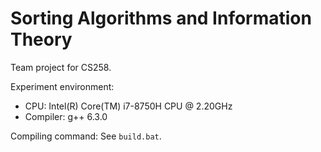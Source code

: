 # Sorting Algorithms and Information Theory

Team project for CS258. 

Experiment environment: 

- CPU: Intel(R) Core(TM) i7-8750H CPU @ 2.20GHz
- Compiler: g++ 6.3.0

Compiling command: See `build.bat`.